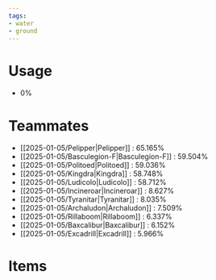 ```yaml
---
tags:
- water
- ground
---
```

# Usage
- 0%
# Teammates
- [[2025-01-05/Pelipper|Pelipper]] : 65.165%
- [[2025-01-05/Basculegion-F|Basculegion-F]] : 59.504%
- [[2025-01-05/Politoed|Politoed]] : 59.036%
- [[2025-01-05/Kingdra|Kingdra]] : 58.748%
- [[2025-01-05/Ludicolo|Ludicolo]] : 58.712%
- [[2025-01-05/Incineroar|Incineroar]] : 8.627%
- [[2025-01-05/Tyranitar|Tyranitar]] : 8.035%
- [[2025-01-05/Archaludon|Archaludon]] : 7.509%
- [[2025-01-05/Rillaboom|Rillaboom]] : 6.337%
- [[2025-01-05/Baxcalibur|Baxcalibur]] : 6.152%
- [[2025-01-05/Excadrill|Excadrill]] : 5.966%
# Items